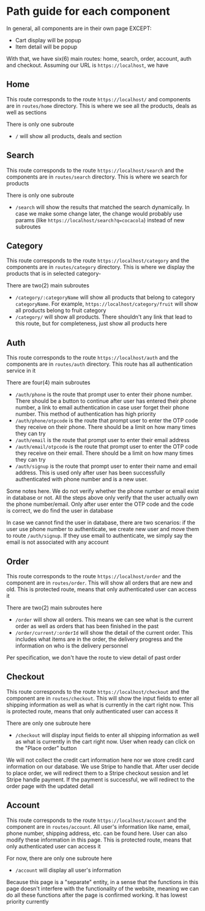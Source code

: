 # Path guide for each component

In general, all components are in their own page EXCEPT:

- Cart display will be popup
- Item detail will be popup

With that, we have six(6) main routes: home, search, order, account, auth and checkout. Assuming our URL is `https://localhost`, we have

## Home

This route corresponds to the route `https://localhost/` and components are in `routes/home` directory. This is where we see all the products, deals as well as sections

There is only one subroute

- `/` will show all products, deals and section

## Search

This route corresponds to the route `https://localhost/search` and the components are in `routes/search` directory. This is where we search for products

There is only one subroute

- `/search` will show the results that matched the search dynamically. In case we make some change later, the change would probably use params (like `https://localhost/search?q=cocacola`) instead of new subroutes

## Category

This route corresponds to the route `https://localhost/category` and the components are in `routes/category` directory. This is where we display the products that is in selected category-

There are two(2) main subroutes

- `/category/:categoryName` will show all products that belong to category `categoryName`. For example, `https://localhost/category/fruit` will show all products belong to fruit category
- `/category/` will show all products. There shouldn't any link that lead to this route, but for completeness, just show all products here

## Auth

This route corresponds to the route `https://localhost/auth` and the components are in `routes/auth` directory. This route has all authentication service in it

There are four(4) main subroutes

- `/auth/phone` is the route that prompt user to enter their phone number. There should be a button to continue after user has entered their phone number, a link to email authentication in case user forget their phone number. This method of authentication has high priority
- `/auth/phone/otpcode` is the route that prompt user to enter the OTP code they receive on their phone. There should be a limit on how many times they can try
- `/auth/email` is the route that prompt user to enter their email address
- `/auth/email/otpcode` is the route that prompt user to enter the OTP code they receive on their email. There should be a limit on how many times they can try
- `/auth/signup` is the route that prompt user to enter their name and email address. This is used only after user has been successfully authenticated with phone number and is a new user.

Some notes here. We do not verify whether the phone number or email exist in database or not. All the steps above only verify that the user actually own the phone number/email. Only after user enter the OTP code and the code is correct, we do find the user in database

In case we cannot find the user in database, there are two scenarios: if the user use phone number to authenticate, we create new user and move them to route `/auth/signup`. If they use email to authenticate, we simply say the email is not associated with any account

## Order

This route corresponds to the route `https://localhost/order` and the component are in `routes/order`. This will show all orders that are new and old. This is protected route, means that only authenticated user can access it

There are two(2) main subroutes here

- `/order` will show all orders. This means we can see what is the current order as well as orders that has been finished in the past
- `/order/current/:orderId` will show the detail of the current order. This includes what items are in the order, the delivery progress and the information on who is the delivery personnel

Per specification, we don't have the route to view detail of past order

## Checkout

This route corresponds to the route `https://localhost/checkout` and the component are in `routes/checkout`. This will show the input fields to enter all shipping information as well as what is currently in the cart right now. This is protected route, means that only authenticated user can access it

There are only one subroute here

- `/checkout` will display input fields to enter all shipping information as well as what is currently in the cart right now. User when ready can click on the "Place order" button

We will not collect the credit cart information here nor we store credit card information on our database. We use Stripe to handle that. After user decide to place order, we will redirect them to a Stripe checkout session and let Stripe handle payment. If the payment is successful, we will redirect to the order page with the updated detail

## Account

This route corresponds to the route `https://localhost/account` and the component are in `routes/account`. All user's information like name, email, phone number, shipping address, etc. can be found here. User can also modify these information in this page. This is protected route, means that only authenticated user can access it

For now, there are only one subroute here

- `/account` will display all user's information

Because this page is a "separate" entity, in a sense that the functions in this page doesn't interfere with the functionality of the website, meaning we can do all these functions after the page is confirmed working. It has lowest priority currently
